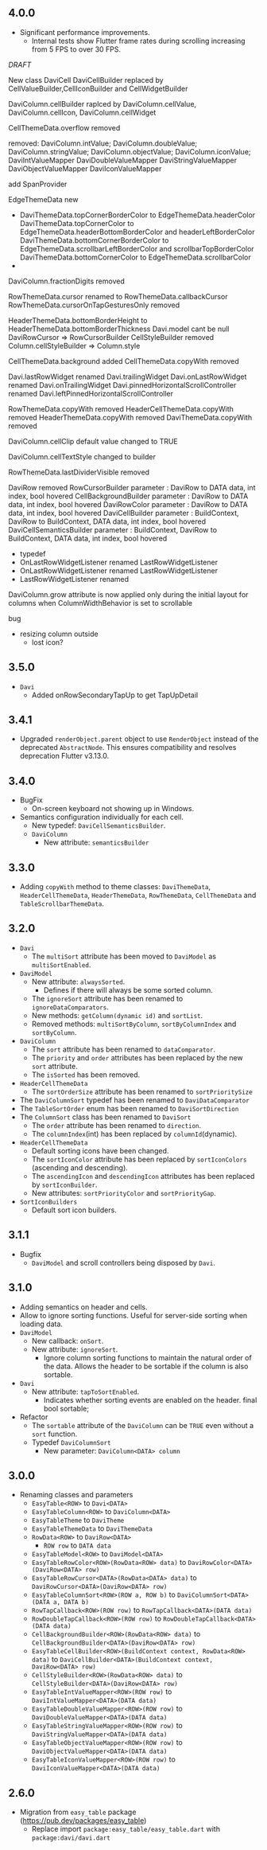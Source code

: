 ## 4.0.0

* Significant performance improvements.
  * Internal tests show Flutter frame rates during scrolling increasing from 5 FPS to over 30 FPS.

*DRAFT*

New class DaviCell
DaviCellBuilder replaced by CellValueBuilder,CellIconBuilder and CellWidgetBuilder

DaviColumn.cellBuilder raplced by DaviColumn.cellValue, DaviColumn.cellIcon, DaviColumn.cellWidget 

CellThemeData.overflow removed

removed:
DaviColumn.intValue;
DaviColumn.doubleValue;
DaviColumn.stringValue;
DaviColumn.objectValue;
DaviColumn.iconValue;
DaviIntValueMapper
DaviDoubleValueMapper
DaviStringValueMapper
DaviObjectValueMapper
DaviIconValueMapper

add SpanProvider<DATA>

EdgeThemeData new
- DaviThemeData.topCornerBorderColor to EdgeThemeData.headerColor
  DaviThemeData.topCornerColor to EdgeThemeData.headerBottomBorderColor and headerLeftBorderColor
  DaviThemeData.bottomCornerBorderColor to EdgeThemeData.scrollbarLeftBorderColor and scrollbarTopBorderColor
  DaviThemeData.bottomCornerColor to EdgeThemeData.scrollbarColor
- 

DaviColumn.fractionDigits removed

RowThemeData.cursor renamed to RowThemeData.callbackCursor
RowThemeData.cursorOnTapGesturesOnly removed

HeaderThemeData.bottomBorderHeight  to HeaderThemeData.bottomBorderThickness
Davi.model cant be null
DaviRowCursor => RowCursorBuilder
CellStyleBuilder removed
Column.cellStyleBuilder => Column.style

CellThemeData.background added
CellThemeData.copyWith removed

Davi.lastRowWidget renamed Davi.trailingWidget
Davi.onLastRowWidget renamed Davi.onTrailingWidget
Davi.pinnedHorizontalScrollController renamed Davi.leftPinnedHorizontalScrollController

RowThemeData.copyWith removed
HeaderCellThemeData.copyWith removed
HeaderThemeData.copyWith removed
DaviThemeData.copyWith removed

DaviColumn.cellClip default value changed to TRUE

DaviColumn.cellTextStyle changed to builder

RowThemeData.lastDividerVisible removed

DaviRow removed
RowCursorBuilder parameter : DaviRow to DATA data, int index, bool hovered
CellBackgroundBuilder parameter : DaviRow to DATA data, int index, bool hovered
DaviRowColor parameter : DaviRow to DATA data, int index, bool hovered
DaviCellBuilder parameter : BuildContext, DaviRow to BuildContext, DATA data, int index, bool hovered
DaviCellSemanticsBuilder parameter : BuildContext, DaviRow to BuildContext, DATA data, int index, bool hovered

- typedef
 - OnLastRowWidgetListener  renamed LastRowWidgetListener  
 - OnLastRowWidgetListener renamed LastRowWidgetListener
 - LastRowWidgetListener renamed 


DaviColumn.grow attribute is now applied only during the initial layout for columns when ColumnWidthBehavior is set to scrollable


bug
- resizing column outside
  - lost icon?



## 3.5.0

* `Davi`
  * Added onRowSecondaryTapUp to get TapUpDetail

## 3.4.1

* Upgraded `renderObject.parent` object to use `RenderObject` instead of the deprecated `AbstractNode`. This ensures compatibility and resolves deprecation Flutter v3.13.0.

## 3.4.0

* BugFix
  * On-screen keyboard not showing up in Windows.
* Semantics configuration individually for each cell.
  * New typedef: `DaviCellSemanticsBuilder`.
  * `DaviColumn`
    * New attribute: `semanticsBuilder`

## 3.3.0

* Adding `copyWith` method to theme classes: `DaviThemeData`, `HeaderCellThemeData`, `HeaderThemeData`, `RowThemeData`, `CellThemeData` and `TableScrollbarThemeData`.

## 3.2.0

* `Davi`
  * The `multiSort` attribute has been moved to `DaviModel` as `multiSortEnabled`.
* `DaviModel`
  * New attribute: `alwaysSorted`.
    * Defines if there will always be some sorted column.
  * The `ignoreSort` attribute has been renamed to `ignoreDataComparators`.
  * New methods: `getColumn(dynamic id)` and `sortList`.
  * Removed methods: `multiSortByColumn`, `sortByColumnIndex` and `sortByColumn`.
* `DaviColumn`
  * The `sort` attribute has been renamed to `dataComparator`.
  * The `priority` and `order` attributes has been replaced by the new `sort` attribute. 
  * The `isSorted` has been removed.
* `HeaderCellThemeData`
  * The `sortOrderSize` attribute has been renamed to `sortPrioritySize`
* The `DaviColumnSort` typedef has been renamed to `DaviDataComparator`
* The `TableSortOrder` enum has been renamed to `DaviSortDirection`
* The `ColumnSort` class has been renamed to `DaviSort`
  * The `order` attribute has been renamed to `direction`.
  * The `columnIndex`(int) has been replaced by `columnId`(dynamic).
* `HeaderCellThemeData`
  * Default sorting icons have been changed.
  * The `sortIconColor` attribute has been replaced by `sortIconColors` (ascending and descending). 
  * The `ascendingIcon` and `descendingIcon` attributes has been replaced by `sortIconBuilder`.
  * New attributes: `sortPriorityColor` and `sortPriorityGap`.
* `SortIconBuilders`
  * Default sort icon builders.

## 3.1.1

* Bugfix
  * `DaviModel` and scroll controllers being disposed by `Davi`.

## 3.1.0

* Adding semantics on header and cells.
* Allow to ignore sorting functions. Useful for server-side sorting when loading data.
* `DaviModel`
  * New callback: `onSort`.
  * New attribute: `ignoreSort`.
    * Ignore column sorting functions to maintain the natural order of the data. Allows the header to be sortable if the column is also sortable.
* `Davi`
  * New attribute: `tapToSortEnabled`.
    * Indicates whether sorting events are enabled on the header.
final bool sortable;
* Refactor
  * The `sortable` attribute of the `DaviColumn` can be `TRUE` even without a `sort` function.
  * Typedef `DaviColumnSort`
    * New parameter: `DaviColumn<DATA> column`

## 3.0.0

* Renaming classes and parameters
  * `EasyTable<ROW>` to `Davi<DATA>`
  * `EasyTableColumn<ROW>` to `DaviColumn<DATA>`
  * `EasyTableTheme` to `DaviTheme`
  * `EasyTableThemeData` to `DaviThemeData`
  * `RowData<ROW>` to `DaviRow<DATA>`
    * `̀ROW row` to `DATA data`
  * `EasyTableModel<ROW>` to `DaviModel<DATA>`
  * `EasyTableRowColor<ROW>(RowData<ROW> data)` to `DaviRowColor<DATA>(DaviRow<DATA> row)`
  * `EasyTableRowCursor<DATA>(RowData<DATA> data)` to `DaviRowCursor<DATA>(DaviRow<DATA> row)`
  * `EasyTableColumnSort<ROW>(ROW a, ROW b)` to `DaviColumnSort<DATA>(DATA a, DATA b)`
  * `RowTapCallback<ROW>(ROW row)` to `RowTapCallback<DATA>(DATA data)`
  * `RowDoubleTapCallback<ROW>(ROW row)` to `RowDoubleTapCallback<DATA>(DATA data)`
  * `CellBackgroundBuilder<ROW>(RowData<ROW> data)` to `CellBackgroundBuilder<DATA>(DaviRow<DATA> row)`
  * `EasyTableCellBuilder<ROW>(BuildContext context, RowData<ROW> data)` to `DaviCellBuilder<DATA>(BuildContext context, DaviRow<DATA> row)`
  * `CellStyleBuilder<ROW>(RowData<ROW> data)` to `CellStyleBuilder<DATA>(DaviRow<DATA> row)`
  * `EasyTableIntValueMapper<ROW>(ROW row)` to `DaviIntValueMapper<DATA>(DATA data)`
  * `EasyTableDoubleValueMapper<ROW>(ROW row)` to `DaviDoubleValueMapper<DATA>(DATA data)`
  * `EasyTableStringValueMapper<ROW>(ROW row)` to `DaviStringValueMapper<DATA>(DATA data)`
  * `EasyTableObjectValueMapper<ROW>(ROW row)` to `DaviObjectValueMapper<DATA>(DATA data)`
  * `EasyTableIconValueMapper<ROW>(ROW row)` to `DaviIconValueMapper<DATA>(DATA data)`

## 2.6.0

* Migration from `easy_table` package (https://pub.dev/packages/easy_table)
  * Replace import `package:easy_table/easy_table.dart` with `package:davi/davi.dart`
